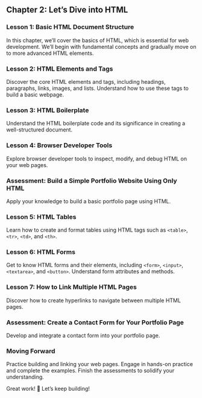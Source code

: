 ## Chapter 2: Let’s Dive into HTML

### Lesson 1: Basic HTML Document Structure

In this chapter, we’ll cover the basics of HTML, which is essential for web development. We’ll begin with fundamental concepts and gradually move on to more advanced HTML elements.

### Lesson 2: HTML Elements and Tags
Discover the core HTML elements and tags, including headings, paragraphs, links, images, and lists. Understand how to use these tags to build a basic webpage.

### Lesson 3: HTML Boilerplate
Understand the HTML boilerplate code and its significance in creating a well-structured document.

### Lesson 4: Browser Developer Tools
Explore browser developer tools to inspect, modify, and debug HTML on your web pages.

### Assessment: Build a Simple Portfolio Website Using Only HTML
Apply your knowledge to build a basic portfolio page using HTML.

### Lesson 5: HTML Tables
Learn how to create and format tables using HTML tags such as `<table>`, `<tr>`, `<td>`, and `<th>`.

### Lesson 6: HTML Forms
Get to know HTML forms and their elements, including `<form>`, `<input>`, `<textarea>`, and `<button>`. Understand form attributes and methods.

### Lesson 7: How to Link Multiple HTML Pages
Discover how to create hyperlinks to navigate between multiple HTML pages.

### Assessment: Create a Contact Form for Your Portfolio Page
Develop and integrate a contact form into your portfolio page.

### Moving Forward
Practice building and linking your web pages. Engage in hands-on practice and complete the examples. Finish the assessments to solidify your understanding.

Great work! 🚀 Let’s keep building!

<!--stackedit_data:
eyJoaXN0b3J5IjpbNTUxODU1NzU4LDYxMDM4ODYyLC02NzQxMj
QzNjBdfQ==
-->